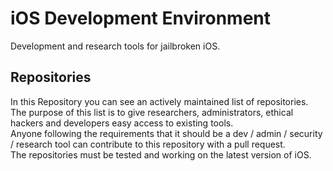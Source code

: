 # iOS Development Environment
Development and research tools for jailbroken iOS.  

## Repositories
In this Repository you can see an actively maintained list of repositories.  
The purpose of this list is to give researchers, administrators, ethical hackers and developers easy access to existing tools.  
Anyone following the requirements that it should be a dev / admin / security / research tool can contribute to this repository with a pull request.  
The repositories must be tested and working on the latest version of iOS.  
